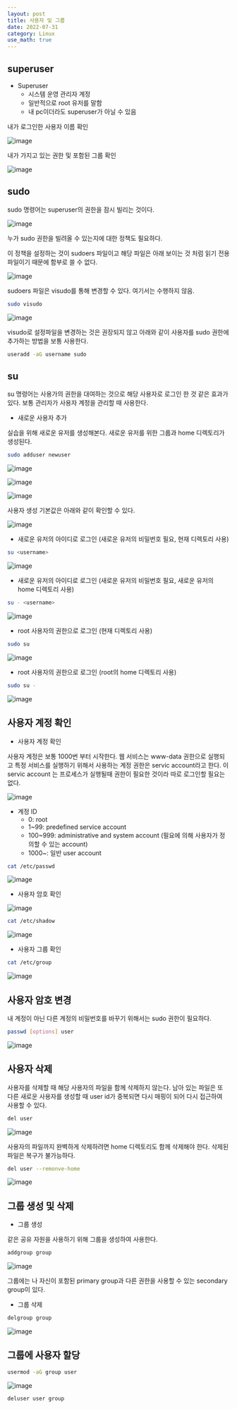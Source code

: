 ```yaml
---
layout: post
title: 사용자 및 그룹
date: 2022-07-31
category: Linux
use_math: true
---
```


## superuser

- Superuser
  - 시스템 운영 관리자 계정
  - 일반적으로 root 유저를 말함
  - 내 pc이더라도 superuser가 아닐 수 있음

내가 로그인한 사용자 이름 확인
 
![image](https://user-images.githubusercontent.com/61526722/182022719-5f67efff-7606-439b-8aa1-c1e4b1308169.png)

내가 가지고 있는 권한 및 포함된 그룹 확인
  
![image](https://user-images.githubusercontent.com/61526722/182022729-ed024855-12b0-406f-8e1a-063eb5db41df.png)


## sudo

sudo 명령어는 superuser의 권한을 잠시 빌리는 것이다.

![image](https://user-images.githubusercontent.com/61526722/182022808-dd2b2600-66e0-4c70-b465-88037e89a27b.png)

누가 sudo 권한을 빌려올 수 있는지에 대한 정책도 필요하다. 

이 정책을 설정하는 것이 sudoers 파일이고 해당 파일은 아래 보이는 것 처럼 읽기 전용 파일이기 때문에 함부로 쓸 수 없다.

![image](https://user-images.githubusercontent.com/61526722/182022914-88e64b12-bb04-4994-9385-62b6bee4c5b8.png)

sudoers 파일은 visudo를 통해 변경할 수 있다. 여기서는 수행하지 않음.

```bash
sudo visudo
```

![image](https://user-images.githubusercontent.com/61526722/182023021-0de03aaa-e383-41c2-8be4-ac5e21de9a0d.png)

visudo로 설정파일을 변경하는 것은 권장되지 않고 아래와 같이 사용자를 sudo 권한에 추가하는 방법을 보통 사용한다. 

```bash
useradd -aG username sudo
```

## su

su 명령어는 사용가의 권한을 대여하는 것으로 해당 사용자로 로그인 한 것 같은 효과가 있다. 보통 관리자가 사용자 계정을 관리할 때 사용한다. 

- 새로운 사용자 추가

실습을 위해 새로운 유저를 생성해본다. 새로운 유저를 위한 그룹과 home 디렉토리가 생성된다. 

```bash
sudo adduser newuser
```

![image](https://user-images.githubusercontent.com/61526722/182023593-db5fc335-16b6-479c-aaf9-3031f560329b.png)

![image](https://user-images.githubusercontent.com/61526722/182025127-8ad1c620-5f8f-4315-b2d9-f78ebb24b554.png)

![image](https://user-images.githubusercontent.com/61526722/182025148-ccdcb0a7-64a0-42fd-b3c9-13f75a323173.png)

사용자 생성 기본값은 아래와 같이 확인할 수 있다. 

![image](https://user-images.githubusercontent.com/61526722/182025221-505addfe-dc70-4de7-92df-3d6adb9ad585.png)



- 새로운 유저의 아이디로 로그인 (새로운 유저의 비밀번호 필요, 현재 디렉토리 사용) 
```bash 
su <username>
```

![image](https://user-images.githubusercontent.com/61526722/182023717-36e860b6-ec98-4eb9-a139-a06331a19315.png)


- 새로운 유저의 아이디로 로그인 (새로운 유저의 비밀번호 필요, 새로운 유저의 home 디렉토리 사용) 
```bash 
su - <username>
```

![image](https://user-images.githubusercontent.com/61526722/182023772-a3175a3d-839f-4018-be33-ed452c0bdcc8.png)


- root 사용자의 권한으로 로그인 (현재 디렉토리 사용) 
```bash 
sudo su
```

![image](https://user-images.githubusercontent.com/61526722/182023867-706b6b2e-8f7a-497a-ba82-199cb32f4b9c.png)

- root 사용자의 권한으로 로그인 (root의 home 디렉토리 사용) 
```bash 
sudo su -
```

![image](https://user-images.githubusercontent.com/61526722/182023899-6f5c7f2c-9389-4ff0-93f0-b739b1c845c6.png)


## 사용자 계정 확인


- 사용자 계정 확인 

사용자 계정은 보통 1000번 부터 시작한다. 웹 서비스는 www-data 권한으로 실행되고 특정 서비스를 실행하기 위해서 사용하는 계정 권한은 servic account라고 한다. 이 servic account 는 프로세스가 실행될때 권한이 필요한 것이라 따로 로그인할 필요는 없다. 

![image](https://user-images.githubusercontent.com/61526722/182024408-4e16e1a9-ad49-4b40-9390-0fc2f9201276.png)

- 계정 ID
  - 0: root
  - 1~99: predefined service account
  - 100~999: administrative and system account (필요에 의해 사용자가 정의할 수 있는 account)
  - 1000~: 일반 user account


```bash
cat /etc/passwd
```
![image](https://user-images.githubusercontent.com/61526722/182024202-e7794c9a-8aa0-443a-9ea1-c5f0cd9cae9a.png)


- 사용자 암호 확인 

![image](https://user-images.githubusercontent.com/61526722/182025031-5866083b-b4a5-450a-b499-7b7c0aee2479.png)


```bash 
cat /etc/shadow
```

![image](https://user-images.githubusercontent.com/61526722/182024228-282c80cb-9483-4b6e-89bb-a3c705beb73b.png)


- 사용자 그룹 확인 

```bash 
cat /etc/group
```

![image](https://user-images.githubusercontent.com/61526722/182024247-ef546373-7599-4ac0-915a-8e999741b967.png)


## 사용자 암호 변경

내 계정이 아닌 다른 계정의 비밀번호를 바꾸기 위해서는 sudo 권한이 필요하다. 

```bash
passwd [options] user
```

![image](https://user-images.githubusercontent.com/61526722/182025476-450ec884-6378-43e7-ae75-1ecd31c5f8b1.png)


## 사용자 삭제

사용자를 삭제할 때 해당 사용자의 파일을 함께 삭제하지 않는다. 남아 있는 파일은 또 다른 새로운 사용자를 생성할 때 user id가 중복되면 다시 매핑이 되어 다시 접근하여 사용할 수 있다. 

```bash 
del user
```
![image](https://user-images.githubusercontent.com/61526722/182025644-8487d57c-6638-45b4-9053-c48f2d43d1f9.png)


사용자의 파일까지 완벽하게 삭제하려면 home 디렉토리도 함께 삭제해야 한다. 삭제된 파일은 복구가 불가능하다. 

```bash 
del user --remonve-home
```

![image](https://user-images.githubusercontent.com/61526722/182025637-77daa522-7432-4c4a-922d-5136bdf7ad1f.png)


## 그룹 생성 및 삭제

- 그룹 생성

같은 공유 자원을 사용하기 위해 그룹을 생성하여 사용한다.

```bash 
addgroup group
```

![image](https://user-images.githubusercontent.com/61526722/182025733-6f281460-82c5-4820-9e5e-8f85467582f3.png)

그룹에는 나 자신이 포함된 primary group과 다른 권한을 사용할 수 있는 secondary group이 있다.  

- 그룹 삭제

```bash
delgroup group
```

![image](https://user-images.githubusercontent.com/61526722/182025881-03690ffe-051d-4a07-bd23-7025ae12e2b8.png)

## 그룹에 사용자 할당

```bash 
usermod -aG group user
```

![image](https://user-images.githubusercontent.com/61526722/182026036-a2596de7-ca3f-4626-ab0e-44abae13f2e5.png)

```bash 
deluser user group
```

